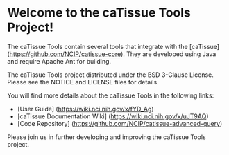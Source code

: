 Welcome to the caTissue Tools Project!
==============================================
The caTissue Tools contain several tools that integrate with the [caTissue] (https://github.com/NCIP/catissue-core).
They are developed using Java and require Apache Ant for building.

The caTissue Tools project distributed under the BSD 3-Clause License.
Please see the NOTICE and LICENSE files for details.

You will find more details about the caTissue Tools in the following links:
 * [User Guide] (https://wiki.nci.nih.gov/x/fYD_Ag)
 * [caTissue Documentation Wiki] (https://wiki.nci.nih.gov/x/uJT9AQ)
 * [Code Repository] (https://github.com/NCIP/catissue-advanced-query)

Please join us in further developing and improving the caTissue Tools project.

